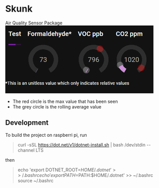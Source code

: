 # Skunk

Air Quality Sensor Package
![Alt text](skunk2.gif)

- The red circle is the max value that has been seen
- The grey circle is the rolling average value

## Development

To build the project on raspberri pi, run
> curl -sSL <https://dot.net/v1/dotnet-install.sh> | bash /dev/stdin --channel LTS

then

> echo 'export DOTNET_ROOT=$HOME/.dotnet' >> ~/.bashrc
echo 'export PATH=$PATH:$HOME/.dotnet' >> ~/.bashrc
source ~/.bashrc

